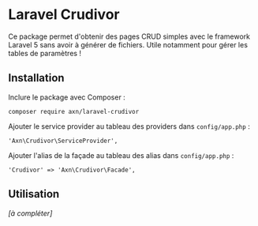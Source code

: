 # Laravel Crudivor

Ce package permet d'obtenir des pages CRUD simples avec le framework Laravel 5
sans avoir à générer de fichiers. Utile notamment pour gérer les tables de paramètres !

## Installation

Inclure le package avec Composer :

```
composer require axn/laravel-crudivor
```

Ajouter le service provider au tableau des providers dans `config/app.php` :

```
'Axn\Crudivor\ServiceProvider',
```

Ajouter l'alias de la façade au tableau des alias dans `config/app.php` :

```
'Crudivor' => 'Axn\Crudivor\Facade',
```

## Utilisation

*[à compléter]*
